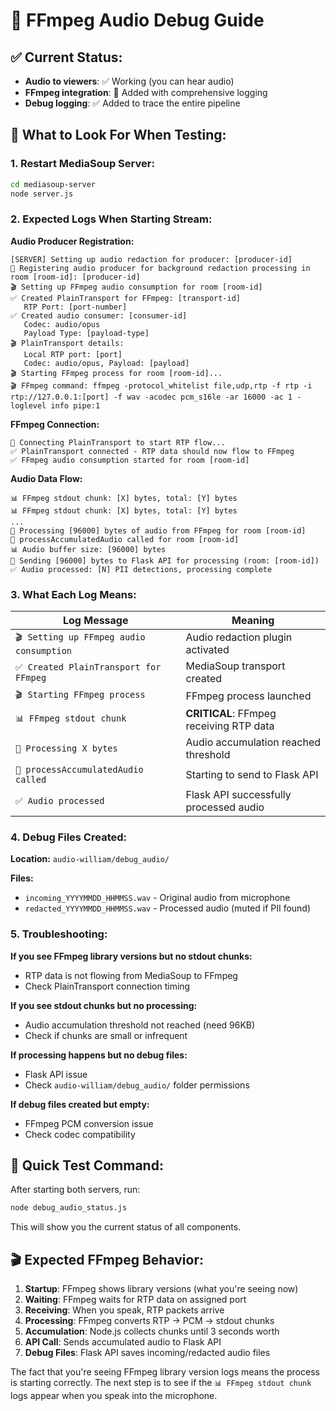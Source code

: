 # 🔧 FFmpeg Audio Debug Guide

## ✅ **Current Status:**
- **Audio to viewers**: ✅ Working (you can hear audio)
- **FFmpeg integration**: 🔧 Added with comprehensive logging
- **Debug logging**: ✅ Added to trace the entire pipeline

## 🎯 **What to Look For When Testing:**

### **1. Restart MediaSoup Server:**
```bash
cd mediasoup-server
node server.js
```

### **2. Expected Logs When Starting Stream:**

**Audio Producer Registration:**
```
[SERVER] Setting up audio redaction for producer: [producer-id]
🎤 Registering audio producer for background redaction processing in room [room-id]: [producer-id]
🎬 Setting up FFmpeg audio consumption for room [room-id]
✅ Created PlainTransport for FFmpeg: [transport-id]
   RTP Port: [port-number]
✅ Created audio consumer: [consumer-id]
   Codec: audio/opus
   Payload Type: [payload-type]
🎬 PlainTransport details:
   Local RTP port: [port]
   Codec: audio/opus, Payload: [payload]
🎬 Starting FFmpeg process for room [room-id]...
🎬 FFmpeg command: ffmpeg -protocol_whitelist file,udp,rtp -f rtp -i rtp://127.0.0.1:[port] -f wav -acodec pcm_s16le -ar 16000 -ac 1 -loglevel info pipe:1
```

**FFmpeg Connection:**
```
🔗 Connecting PlainTransport to start RTP flow...
✅ PlainTransport connected - RTP data should now flow to FFmpeg
✅ FFmpeg audio consumption started for room [room-id]
```

**Audio Data Flow:**
```
📊 FFmpeg stdout chunk: [X] bytes, total: [Y] bytes
📊 FFmpeg stdout chunk: [X] bytes, total: [Y] bytes
...
🎵 Processing [96000] bytes of audio from FFmpeg for room [room-id]
🎵 processAccumulatedAudio called for room [room-id]
📊 Audio buffer size: [96000] bytes
🎵 Sending [96000] bytes to Flask API for processing (room: [room-id])
✅ Audio processed: [N] PII detections, processing complete
```

### **3. What Each Log Means:**

| Log Message | Meaning |
|-------------|---------|
| `🎬 Setting up FFmpeg audio consumption` | Audio redaction plugin activated |
| `✅ Created PlainTransport for FFmpeg` | MediaSoup transport created |
| `🎬 Starting FFmpeg process` | FFmpeg process launched |
| `📊 FFmpeg stdout chunk` | **CRITICAL**: FFmpeg receiving RTP data |
| `🎵 Processing X bytes` | Audio accumulation reached threshold |
| `🎵 processAccumulatedAudio called` | Starting to send to Flask API |
| `✅ Audio processed` | Flask API successfully processed audio |

### **4. Debug Files Created:**

**Location:** `audio-william/debug_audio/`

**Files:**
- `incoming_YYYYMMDD_HHMMSS.wav` - Original audio from microphone
- `redacted_YYYYMMDD_HHMMSS.wav` - Processed audio (muted if PII found)

### **5. Troubleshooting:**

**If you see FFmpeg library versions but no stdout chunks:**
- RTP data is not flowing from MediaSoup to FFmpeg
- Check PlainTransport connection timing

**If you see stdout chunks but no processing:**
- Audio accumulation threshold not reached (need 96KB)
- Check if chunks are small or infrequent

**If processing happens but no debug files:**
- Flask API issue
- Check `audio-william/debug_audio/` folder permissions

**If debug files created but empty:**
- FFmpeg PCM conversion issue
- Check codec compatibility

## 🧪 **Quick Test Command:**

After starting both servers, run:
```bash
node debug_audio_status.js
```

This will show you the current status of all components.

## 🎬 **Expected FFmpeg Behavior:**

1. **Startup**: FFmpeg shows library versions (what you're seeing now)
2. **Waiting**: FFmpeg waits for RTP data on assigned port
3. **Receiving**: When you speak, RTP packets arrive
4. **Processing**: FFmpeg converts RTP → PCM → stdout chunks
5. **Accumulation**: Node.js collects chunks until 3 seconds worth
6. **API Call**: Sends accumulated audio to Flask API
7. **Debug Files**: Flask API saves incoming/redacted audio files

The fact that you're seeing FFmpeg library version logs means the process is starting correctly. The next step is to see if the `📊 FFmpeg stdout chunk` logs appear when you speak into the microphone.